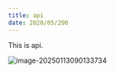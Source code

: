 ```yaml
---
title: api
date: 2020/05/200
---
```


This is api.

![image-20250113090133734](https://img.naspt.de/image-111111.png)